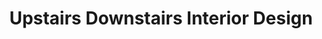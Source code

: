 ---
title: "Upstairs Downstairs Interior Design"
url: /manchester/upstairs-downstairs-interior-design/
shop: interior decoration
---